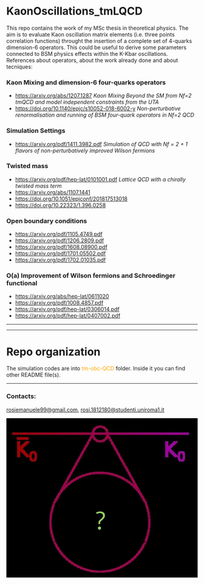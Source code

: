 # KaonOscillations_tmLQCD
This repo contains the work of my MSc thesis in theoretical physics. The aim is to evaluate Kaon oscillation matrix elements (i.e. three points correlation functions) throught the insertion of a complete set of 4-quarks dimension-6 operators. This could be useful to derive some parameters connected to BSM physics effects within the K-Kbar oscillations.
References about operators, about the work already done and about tecniques:

### Kaon Mixing and dimension-6 four-quarks operators
- https://arxiv.org/abs/1207.1287 *Kaon Mixing Beyond the SM from Nf=2 tmQCD and model independent constraints from the UTA*
- https://doi.org/10.1140/epjc/s10052-018-6002-y *Non-perturbative renormalisation and running of BSM four-quark operators in Nf=2
 QCD*

### Simulation Settings
- https://arxiv.org/pdf/1411.3982.pdf *Simulation of QCD with Nf = 2 + 1 flavors of non-perturbatively improved Wilson fermions*

### Twisted mass
- https://arxiv.org/pdf/hep-lat/0101001.pdf *Lattice QCD with a chirally twisted mass term*
- https://arxiv.org/abs/1107.1441
- https://doi.org/10.1051/epjconf/201817513018
- https://doi.org/10.22323/1.396.0258

### Open boundary conditions
- https://arxiv.org/pdf/1105.4749.pdf
- https://arxiv.org/pdf/1206.2809.pdf
- https://arxiv.org/pdf/1608.08900.pdf
- https://arxiv.org/pdf/1701.05502.pdf
- https://arxiv.org/pdf/1702.01035.pdf

### O(a) Improvement of Wilson fermions and Schroedinger functional
- https://arxiv.org/abs/hep-lat/0611020
- https://arxiv.org/pdf/1008.4857.pdf
- https://arxiv.org/pdf/hep-lat/0306014.pdf
- https://arxiv.org/pdf/hep-lat/0407002.pdf

---
---

# Repo organization
The simulation codes are into <span style="color:orange">tm-obc-QCD</span> folder. Inside it you can find other README file(s).

---

### Contacts:
rosiemanuele99@gmail.com, rosi.1812180@studenti.uniroma1.it

![Kaons are mixing!](kaon.jpg "Kaons oscillatoions")
